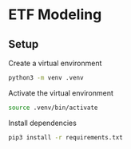 # ETF Modeling
## Setup
Create a virtual environment
```bash
python3 -m venv .venv
```
Activate the virtual environment
```bash
source .venv/bin/activate
```
Install dependencies
```bash
pip3 install -r requirements.txt
```